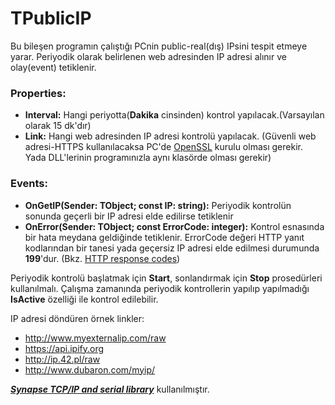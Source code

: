 # TPublicIP

Bu bileşen programın çalıştığı PCnin public-real(dış) IPsini tespit etmeye yarar. 
Periyodik olarak belirlenen web adresinden IP adresi alınır ve olay(event) tetiklenir.

### Properties:
- **Interval:** Hangi periyotta(**Dakika** cinsinden) kontrol yapılacak.(Varsayılan olarak 15 dk'dır)
- **Link:** Hangi web adresinden IP adresi kontrolü yapılacak. (Güvenli web adresi-HTTPS kullanılacaksa PC'de [OpenSSL](https://www.openssl.org/) kurulu olması gerekir. Yada DLL'lerinin programınızla aynı klasörde olması gerekir)

### Events:
- **OnGetIP(Sender: TObject; const IP: string):** Periyodik kontrolün sonunda geçerli bir IP adresi elde edilirse tetiklenir
- **OnError(Sender: TObject; const ErrorCode: integer):** Kontrol esnasında bir hata meydana geldiğinde tetiklenir. ErrorCode değeri HTTP yanıt kodlarından bir tanesi yada geçersiz IP adresi elde edilmesi durumunda **199**'dur. (Bkz. [HTTP response codes](https://developer.mozilla.org/en-US/docs/Web/HTTP/Response_codes))

 Periyodik kontrolü başlatmak için **Start**, sonlandırmak için **Stop** prosedürleri kullanılmalı.
 Çalışma zamanında periyodik kontrollerin yapılıp yapılmadığı **IsActive** özelliği ile kontrol edilebilir.

IP adresi döndüren örnek linkler:
- http://www.myexternalip.com/raw
- https://api.ipify.org
- http://ip.42.pl/raw
- http://www.dubaron.com/myip/

**_[Synapse TCP/IP and serial library](http://synapse.ararat.cz/doku.php/start)_** kullanılmıştır.